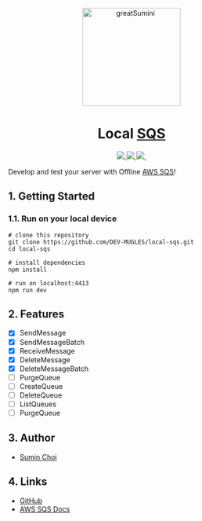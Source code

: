 <p align="center">
  <a href="https://github.com/greatSumini" target="blank"><img src="https://avatars.githubusercontent.com/u/48555121" width="200" height="auto" alt="greatSumini"/></a>
</p>

<h1 align="center">Local <a href="https://aws.amazon.com/sqs/" target="_blank">SQS</a></h1>

<p align="center">
  <a aria-label="version" href="https://github.com/greatSumini/local-sqs">
    <img src="https://img.shields.io/github/package-json/v/greatSumini/local-sqs?style=for-the-badge&labelColor=000000">
  </a>
  <a aria-label="license" href="https://github.com/greatSumini/local-sqs/blob/main/LICENSE">
    <img src="https://img.shields.io/github/license/greatSumini/local-sqs?style=for-the-badge&labelColor=000000">
  </a>
  <a aria-label="CI" href="https://github.com/greatSumini/local-sqs/actions/workflows/ci.yml">
    <img src="https://img.shields.io/github/workflow/status/greatSumini/local-sqs/CI?label=CI&style=for-the-badge&labelColor=000000">
  </a>
  <a aria-label="Docker Hub" href="https://hub.docker.com/repository/docker/greatsumini/local-sqs">
    <img alt="" src="https://img.shields.io/badge/DOCKER%20HUB-skyblue.svg?style=for-the-badge&logoWidth=20&logo=Docker&logoColor=000000">
  </a>
</p>

Develop and test your server with Offline [AWS SQS](https://aws.amazon.com/sqs/)!

## 1. Getting Started

### 1.1. Run on your local device

```shell
# clone this repository
git clone https://github.com/DEV-MUGLES/local-sqs.git
cd local-sqs

# install dependencies
npm install

# run on localhost:4413
npm run dev
```

## 2. Features

- [x] SendMessage
- [x] SendMessageBatch
- [x] ReceiveMessage
- [x] DeleteMessage
- [x] DeleteMessageBatch
- [ ] PurgeQueue
- [ ] CreateQueue
- [ ] DeleteQueue
- [ ] ListQueues
- [ ] PurgeQueue

## 3. Author

- [Sumin Choi](https://sumini.dev)

## 4. Links

- [GitHub](https://github.com/greatSumini/local-sqs)
- [AWS SQS Docs](https://docs.aws.amazon.com/sqs/index.html)
